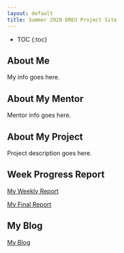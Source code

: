 ```yaml
---
layout: default
title: Summer 2020 DREU Project Site
---
```


* TOC
{:toc}

## About Me

My info goes here.

## About My Mentor

Mentor info goes here.

## About My Project

Project description goes here.

## Week Progress Report
[My Weekly Report](_posts/week1.md)



[My Final Report](files/finalreport.pdf)

## My Blog

[My Blog](blog.html)
